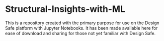 # Structural-Insights-with-ML
This is a repository created with the primary purpose for use on the Design Safe platform with Jupyter Notebooks. It has been made available here for ease of download and sharing for those not yet familiar with Design Safe. 
